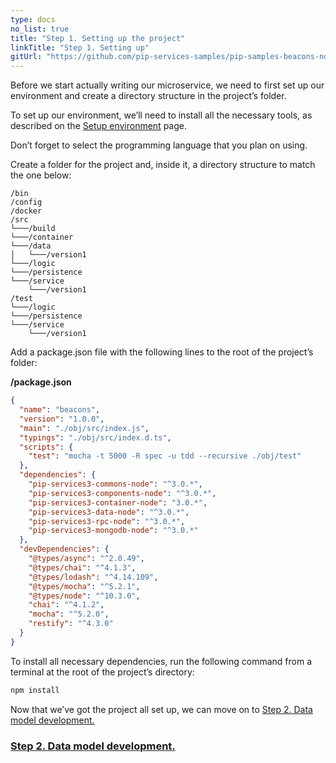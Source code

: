 ```yaml
---
type: docs
no_list: true
title: "Step 1. Setting up the project"
linkTitle: "Step 1. Setting up" 
gitUrl: "https://github.com/pip-services-samples/pip-samples-beacons-node"
---
```


Before we start actually writing our microservice, we need to first set up our environment and create a directory structure in the project’s folder.

To set up our environment, we’ll need to install all the necessary tools, as described on the [Setup environment](../../../getting_started/setup_environment) page.

Don’t forget to select the programming language that you plan on using.

Create a folder for the project and, inside it, a directory structure to match the one below:

```
/bin
/config
/docker
/src
└───/build
└───/container
└───/data
│   └───/version1
└───/logic
└───/persistence
└───/service
    └───/version1
/test
└───/logic
└───/persistence
└───/service
    └───/version1

```

Add a package.json file with the following lines to the root of the project’s folder:

**/package.json**

```json
{
  "name": "beacons",
  "version": "1.0.0",
  "main": "./obj/src/index.js",
  "typings": "./obj/src/index.d.ts",
  "scripts": {
    "test": "mocha -t 5000 -R spec -u tdd --recursive ./obj/test"
  },
  "dependencies": {
    "pip-services3-commons-node": "^3.0.*",
    "pip-services3-components-node": "^3.0.*",
    "pip-services3-container-node": "3.0.*",
    "pip-services3-data-node": "^3.0.*",
    "pip-services3-rpc-node": "^3.0.*",
    "pip-services3-mongodb-node": "^3.0.*"
  },
  "devDependencies": {
    "@types/async": "^2.0.49",
    "@types/chai": "^4.1.3",
    "@types/lodash": "^4.14.109",
    "@types/mocha": "^5.2.1",
    "@types/node": "^10.3.0",
    "chai": "^4.1.2",
    "mocha": "^5.2.0",
    "restify": "^4.3.0"
  }
}
```

To install all necessary dependencies, run the following command from a terminal at the root of the project’s directory:

```bash
npm install
```

Now that we’ve got the project all set up, we can move on to [Step 2. Data model development.](../step2)

<span class="hide-title-link">

### [Step 2. Data model development.](../step2)

</span>

